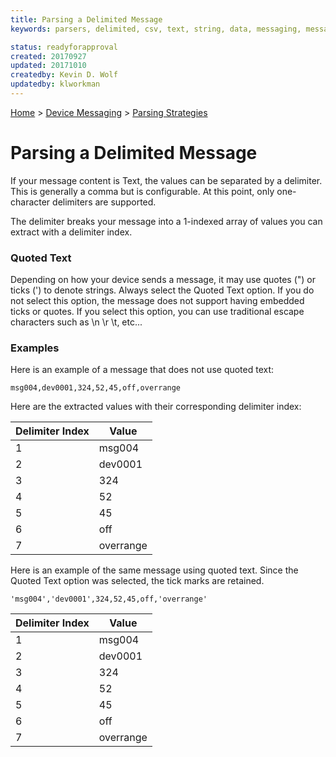 ```yaml
---
title: Parsing a Delimited Message
keywords: parsers, delimited, csv, text, string, data, messaging, messages

status: readyforapproval
created: 20170927
updated: 20171010
createdby: Kevin D. Wolf
updatedby: klworkman
---
```

[Home](../../Index.md) > [Device Messaging](../Index.md) > [Parsing Strategies](ParsingStrategies.md)

# Parsing a Delimited Message

If your message content is Text, the values can be separated by a delimiter.  This is generally a comma but is configurable. At this point, only one-character delimiters are supported.

The delimiter breaks your message into a 1-indexed array of values you can extract with a delimiter index.

### Quoted Text

Depending on how your device sends a message, it may use quotes (") or ticks (') to denote strings.  Always select the Quoted Text option.  If you do not select this option, the message does not support having embedded ticks or quotes.  If you select this option, you can use traditional escape characters such as \n \r \t, etc...


### Examples
Here is an example of a message that does not use quoted text:

`msg004,dev0001,324,52,45,off,overrange`

Here are the extracted values with their corresponding delimiter index:

| Delimiter Index | Value      |
| --------------- | ---------- |
|               1 |  msg004    |
|               2 |  dev0001   |
|               3 |  324       |
|               4 |  52        |
|               5 |  45        |
|               6 |  off       |
|               7 |  overrange |


Here is an example of the same message using quoted text.  Since the Quoted Text option was selected, the tick marks are retained.

`'msg004','dev0001',324,52,45,off,'overrange'`

| Delimiter Index | Value      |
| --------------- | ---------- |
|               1 |  msg004    |
|               2 |  dev0001   |
|               3 |  324       |
|               4 |  52        |
|               5 |  45        |
|               6 |  off       |
|               7 |  overrange |


